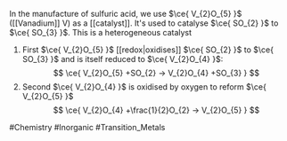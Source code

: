 In the manufacture of sulfuric acid, we use $\ce{ V_{2}O_{5} }$ ([[Vanadium]] V) as a [[catalyst]]. It's used to catalyse $\ce{ SO_{2} }$ to $\ce{ SO_{3} }$. This is a heterogeneous catalyst
1. First $\ce{ V_{2}O_{5} }$ [[redox|oxidises]] $\ce{ SO_{2} }$ to $\ce{ SO_{3} }$ and is itself reduced to $\ce{ V_{2}O_{4} }$:
$$
\ce{ V_{2}O_{5} +SO_{2} -> V_{2}O_{4} +SO_{3} }
$$
2. Second $\ce{ V_{2}O_{4} }$ is oxidised by oxygen to reform $\ce{ V_{2}O_{5} }$
$$
\ce{ V_{2}O_{4} +\frac{1}{2}O_{2} -> V_{2}O_{5} }
$$

#Chemistry #Inorganic #Transition_Metals 
